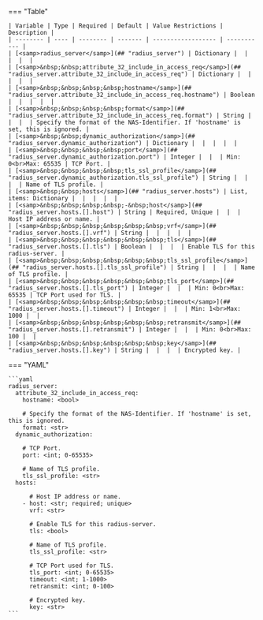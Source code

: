 <!--
  ~ Copyright (c) 2024 Arista Networks, Inc.
  ~ Use of this source code is governed by the Apache License 2.0
  ~ that can be found in the LICENSE file.
  -->
=== "Table"

    | Variable | Type | Required | Default | Value Restrictions | Description |
    | -------- | ---- | -------- | ------- | ------------------ | ----------- |
    | [<samp>radius_server</samp>](## "radius_server") | Dictionary |  |  |  |  |
    | [<samp>&nbsp;&nbsp;attribute_32_include_in_access_req</samp>](## "radius_server.attribute_32_include_in_access_req") | Dictionary |  |  |  |  |
    | [<samp>&nbsp;&nbsp;&nbsp;&nbsp;hostname</samp>](## "radius_server.attribute_32_include_in_access_req.hostname") | Boolean |  |  |  |  |
    | [<samp>&nbsp;&nbsp;&nbsp;&nbsp;format</samp>](## "radius_server.attribute_32_include_in_access_req.format") | String |  |  |  | Specify the format of the NAS-Identifier. If 'hostname' is set, this is ignored. |
    | [<samp>&nbsp;&nbsp;dynamic_authorization</samp>](## "radius_server.dynamic_authorization") | Dictionary |  |  |  |  |
    | [<samp>&nbsp;&nbsp;&nbsp;&nbsp;port</samp>](## "radius_server.dynamic_authorization.port") | Integer |  |  | Min: 0<br>Max: 65535 | TCP Port. |
    | [<samp>&nbsp;&nbsp;&nbsp;&nbsp;tls_ssl_profile</samp>](## "radius_server.dynamic_authorization.tls_ssl_profile") | String |  |  |  | Name of TLS profile. |
    | [<samp>&nbsp;&nbsp;hosts</samp>](## "radius_server.hosts") | List, items: Dictionary |  |  |  |  |
    | [<samp>&nbsp;&nbsp;&nbsp;&nbsp;-&nbsp;host</samp>](## "radius_server.hosts.[].host") | String | Required, Unique |  |  | Host IP address or name. |
    | [<samp>&nbsp;&nbsp;&nbsp;&nbsp;&nbsp;&nbsp;vrf</samp>](## "radius_server.hosts.[].vrf") | String |  |  |  |  |
    | [<samp>&nbsp;&nbsp;&nbsp;&nbsp;&nbsp;&nbsp;tls</samp>](## "radius_server.hosts.[].tls") | Boolean |  |  |  | Enable TLS for this radius-server. |
    | [<samp>&nbsp;&nbsp;&nbsp;&nbsp;&nbsp;&nbsp;tls_ssl_profile</samp>](## "radius_server.hosts.[].tls_ssl_profile") | String |  |  |  | Name of TLS profile. |
    | [<samp>&nbsp;&nbsp;&nbsp;&nbsp;&nbsp;&nbsp;tls_port</samp>](## "radius_server.hosts.[].tls_port") | Integer |  |  | Min: 0<br>Max: 65535 | TCP Port used for TLS. |
    | [<samp>&nbsp;&nbsp;&nbsp;&nbsp;&nbsp;&nbsp;timeout</samp>](## "radius_server.hosts.[].timeout") | Integer |  |  | Min: 1<br>Max: 1000 |  |
    | [<samp>&nbsp;&nbsp;&nbsp;&nbsp;&nbsp;&nbsp;retransmit</samp>](## "radius_server.hosts.[].retransmit") | Integer |  |  | Min: 0<br>Max: 100 |  |
    | [<samp>&nbsp;&nbsp;&nbsp;&nbsp;&nbsp;&nbsp;key</samp>](## "radius_server.hosts.[].key") | String |  |  |  | Encrypted key. |

=== "YAML"

    ```yaml
    radius_server:
      attribute_32_include_in_access_req:
        hostname: <bool>

        # Specify the format of the NAS-Identifier. If 'hostname' is set, this is ignored.
        format: <str>
      dynamic_authorization:

        # TCP Port.
        port: <int; 0-65535>

        # Name of TLS profile.
        tls_ssl_profile: <str>
      hosts:

          # Host IP address or name.
        - host: <str; required; unique>
          vrf: <str>

          # Enable TLS for this radius-server.
          tls: <bool>

          # Name of TLS profile.
          tls_ssl_profile: <str>

          # TCP Port used for TLS.
          tls_port: <int; 0-65535>
          timeout: <int; 1-1000>
          retransmit: <int; 0-100>

          # Encrypted key.
          key: <str>
    ```
